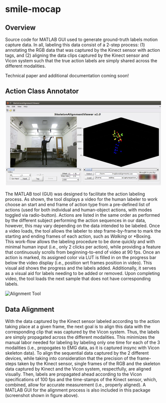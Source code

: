 # smile-mocap
## Overview
Source code for MATLAB GUI used to generate ground-truth labels motion capture data. In all, labeling this data consist of a 2-step process: (1) annotating the RGB data that was captured by the Kinect sensor with action tags, and (2) aligning the data clips captured by the Kinect sensor and Vicon system such that the true action labels are simply shared across the different modalities.

Technical paper and additional documentation coming soon!

## Action Class Annotator
![Action Label Generator](docs/action_tagger.jpg)

The MATLAB tool (GUI) was designed to facilitate the action labeling process. As shown, the tool displays a video for the human labeler to work choose an start and end frame of action type from a pre-defined list of actions (used for both individual and human-object actions, with modes toggled via radio-button). Actions are listed in the same order as performed by the different subject performing the action sequences in our data, however, this may vary depending on the data intended to be labeled. Once a video loads, the tool allows the labeler to step frame-by-frame to mark the starting and ending frames of each action, such as *Walking* or *Boxing. This work-flow allows the labeling procedure to be done quickly and with minimal human input (i.e., only $2$ clicks per action), while providing a feature that continuously scrolls from beginning-to-end of video at 90 fps. Once an action is marked, its assigned color via LUT is filled in on the progress bar below the video display (i.e., position wrt frames position in video). This visual aid shows the progress and the labels added. Additionally, it serves as a visual aid for labels needing to be added or removed. Upon completing video, the tool loads the next sample that does not have corresponding labels. 

![Alignment Tool](docs/align_tool.jpg)
## Data Alignment
With the data captured by the Kinect sensor labeled according to the action taking place at a given frame, the next goal is to align this data with the corresponding clip that was captured by the Vicon system. Thus, the labels are simply propagated across the different modalities. This minimizes the manual labor needed for labeling by labeling only one time for each of the 3 modalities (i.e., propogates to EMG data, as it is captured insync with Vicon skeleton data). To align the sequential data captured by the 2 different devices, while taking into consideration that the precision of the frame-steps taken by the Kinect sensor, single frames of the RGB and the skeleton data captured by Kinect and the Vicon system, respectfully, are aligned visually. Then, labels are propagated ahead according to the Vicon specifications of $100$ fps and the time-stamps of the Kinect sensor, which, combined, allow for accurate measurement (i.e., properly aligned). A MATLAB GUI for the alignment process is also included in this package (screenshot shown in figure above).

